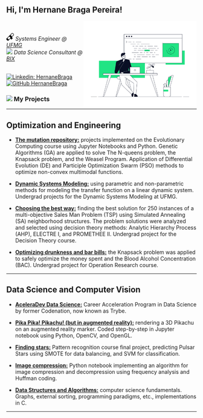 <h2> Hi, I'm Hernane Braga Pereira! </h2>
<img align='right' src="cover.gif" width="300"></br>

<p><em>

<img src="certificate.png" width="20"> Systems Engineer @ <a href="https://ufmg.br/international-visitors">UFMG</a></br>
<img src="https://media.giphy.com/media/5aYfJYohCSeYgtVlUj/giphy.gif" width="35"> Data Science Consultant @ <a href="https://www.bixtecnologia.com.br/bix-technology//">BIX</a>
</em></p>
</br>
[![Linkedin: HernaneBraga](https://img.shields.io/badge/-hernanebraga-blue?style=flat-square&logo=Linkedin&logoColor=white)](https://www.linkedin.com/in/hernane-braga-pereira//)
<br>
[![GitHub HernaneBraga](https://img.shields.io/github/followers/hernaneBraga?label=follow&style=social)](https://github.com/hernaneBraga)


### <img src="https://media.giphy.com/media/iDaCeaKrHhUI1I8e2b/giphy.gif" width="25"> My Projects
---
## Optimization and Engineering 

- __[The mutation repository:](https://github.com/hernaneBraga/Evolutionary_Computing)__ projects implemented on the Evolutionary Computing course using Jupyter Notebooks and Python. Genetic Algorithms (GA) are applied to solve The N-queens problem, the Knapsack problem, and the Weasel Program.  Application of Differential Evolution (DE) and Participle Optimization Swarm (PSO) methods to optimize non-convex multimodal functions. 

- __[Dynamic Systems Modeling:](https://github.com/hernaneBraga/Dynamic_Systems_Modeling)__ using parametric and non-parametric methods for modeling the transfer function on a linear dynamic system. Undergrad projects for the Dynamic Systems Modeling at UFMG.

- __[Choosing the best way:](https://github.com/hernaneBraga/TD)__ finding the best solution for 250 instances of a multi-objective Sales Man Problem (TSP) using Simulated Annealing (SA) neighborhood structures. The problem solutions were analyzed and selected using decision theory methods: Analytic Hierarchy Process (AHP), ELECTRE I, and PROMETHEE II. Undergrad project for the Decision Theory course.

- __[Optimizing drunkness and bar bills:](https://github.com/hernaneBraga/Pesquisa-Operacional-UFMG)__ the Knapsack problem was applied to safely optimize the money spent and the Blood Alcohol Concentration (BAC). Undergrad project for Operation Research course.

---
## Data Science and Computer Vision

- __[AceleraDev Data Science:](https://github.com/hernaneBraga/AceleraDev-Data_Science)__ Career Acceleration Program in Data Science by former Codenation, now known as Trybe.

- __[Pika Pika! Pikachu! (but in augmented reality):](https://github.com/hernaneBraga/Visual_Computing/tree/master/Pikachu%20augmented%20reality)__ rendering a 3D Pikachu on an augmented reality marker. Coded step-by-step in Jupyter notebook using Python, OpenCV, and OpenGL.

- __[Finding stars:](https://github.com/hernaneBraga/Pattern_Recognition_UFMG)__ Pattern recognition course final project, predicting Pulsar Stars using SMOTE for data balancing, and SVM for classification.

- __[Image compression:](https://github.com/hernaneBraga/Visual_Computing/tree/master/Image%20compression)__ Python notebook implementing an algorithm for image compression and decompression using frequency analysis and Huffman coding.

- __[Data Structures and Algorithms:](https://github.com/hernaneBraga/Data_Structures_Algorithms)__ computer science fundamentals. Graphs, external sorting, programming paradigms, etc., implementations in C.

---
